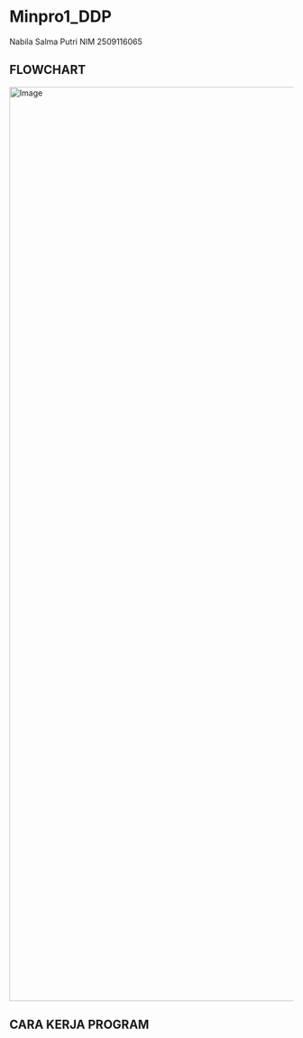 # Minpro1_DDP
Nabila Salma Putri
NIM 2509116065

## FLOWCHART
<img width="1812" height="1622" alt="Image" src="https://github.com/user-attachments/assets/ad96ccd6-eb3d-42ba-b701-4ed59081ed7f" />

## CARA KERJA PROGRAM

